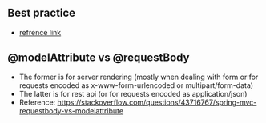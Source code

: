 ## Best practice
* [refrence link](https://github.com/nttung1211/spring-boot-microservices-best-practices)

## @modelAttribute vs @requestBody
* The former is for server rendering (mostly when dealing with form or for requests encoded as x-www-form-urlencoded or multipart/form-data)
* The latter is for rest api (or for requests encoded as application/json)
* Reference: https://stackoverflow.com/questions/43716767/spring-mvc-requestbody-vs-modelattribute